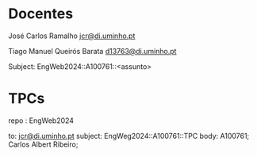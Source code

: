 # Docentes
José Carlos Ramalho
jcr@di.uminho.pt

Tiago Manuel Queirós Barata
d13763@di.uminho.pt

Subject: EngWeb2024::A100761::\<assunto\>

# TPCs
repo : EngWeb2024

to: jcr@di.uminho.pt
subject: EngWeg2024::A100761::TPC
body: A100761; Carlos Albert Ribeiro;<link para o repo>